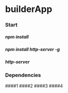 # builderApp

### Start
##### npm install
##### npm install http-server -g
##### http-server

### Dependencies
####1
####2
####3
####4
